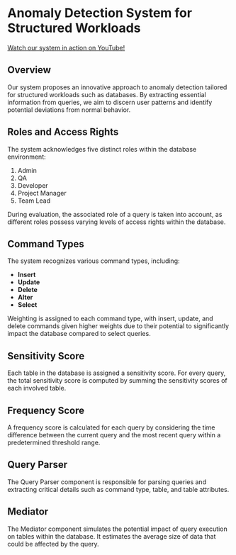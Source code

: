 # Anomaly Detection System for Structured Workloads

[Watch our system in action on YouTube!](https://www.youtube.com/watch?v=008oyHMFRUc&t=21s)

## Overview

Our system proposes an innovative approach to anomaly detection tailored for structured workloads such as databases. By extracting essential information from queries, we aim to discern user patterns and identify potential deviations from normal behavior.

## Roles and Access Rights

The system acknowledges five distinct roles within the database environment:

1. Admin
2. QA
3. Developer
4. Project Manager
5. Team Lead

During evaluation, the associated role of a query is taken into account, as different roles possess varying levels of access rights within the database.

## Command Types

The system recognizes various command types, including:

- **Insert**
- **Update**
- **Delete**
- **Alter**
- **Select**

Weighting is assigned to each command type, with insert, update, and delete commands given higher weights due to their potential to significantly impact the database compared to select queries.

## Sensitivity Score

Each table in the database is assigned a sensitivity score. For every query, the total sensitivity score is computed by summing the sensitivity scores of each involved table.

## Frequency Score

A frequency score is calculated for each query by considering the time difference between the current query and the most recent query within a predetermined threshold range.

## Query Parser

The Query Parser component is responsible for parsing queries and extracting critical details such as command type, table, and table attributes.

## Mediator

The Mediator component simulates the potential impact of query execution on tables within the database. It estimates the average size of data that could be affected by the query.
